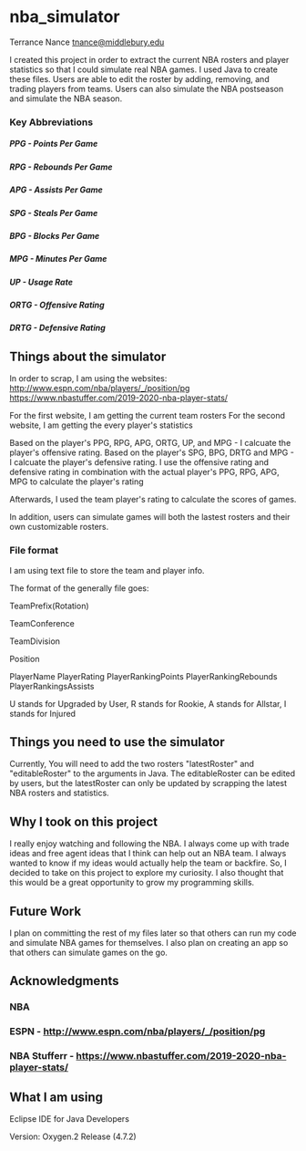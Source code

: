 # nba_simulator

Terrance Nance <tnance@middlebury.edu> 

I created this project in order to extract the current NBA rosters and player statistics so that I could simulate real NBA games. I used Java to create these files. Users are able to edit the roster by adding, removing, and trading players from teams. Users can also simulate the NBA postseason and simulate the NBA season.

### Key Abbreviations
 ##### PPG - Points Per Game
 ##### RPG - Rebounds Per Game
 ##### APG - Assists Per Game
 ##### SPG - Steals Per Game
 ##### BPG - Blocks Per Game
 ##### MPG - Minutes Per Game
 ##### UP - Usage Rate
 ##### ORTG - Offensive Rating
 ##### DRTG - Defensive Rating

## Things about the simulator

In order to scrap, I am using the websites: 
http://www.espn.com/nba/players/_/position/pg 
https://www.nbastuffer.com/2019-2020-nba-player-stats/

For the first website, I am getting the current team rosters
For the second website, I am getting the every player's statistics

Based on the player's PPG, RPG, APG, ORTG, UP, and MPG - I calcuate the player's offensive rating.
Based on the player's SPG, BPG, DRTG and MPG - I calcuate the player's defensive rating.
I use the offensive rating and defensive rating in combination with the actual player's PPG, RPG, APG, MPG to calculate the player's rating

Afterwards, I used the team player's rating to calculate the scores of games.

In addition, users can simulate games will both the lastest rosters and their own customizable rosters.

### File format

I am using text file to store the team and player info.

The format of the generally file goes:

TeamPrefix(Rotation)

TeamConference

TeamDivision


Position

PlayerName PlayerRating PlayerRankingPoints PlayerRankingRebounds PlayerRankingsAssists

U stands for Upgraded by User, R stands for Rookie, A stands for Allstar, I stands for Injured

## Things you need to use the simulator

Currently, You will need to add the two rosters "latestRoster" and "editableRoster" to the arguments in Java. The editableRoster can be edited by users, but the latestRoster can only be updated by scrapping the latest NBA rosters and statistics.


## Why I took on this project

I really enjoy watching and following the NBA. I always come up with trade ideas and free agent ideas that I think can help out an NBA team. I always wanted to know if my ideas would actually help the team or backfire. So, I decided to take on this project to explore my curiosity. I also thought that this would be a great opportunity to grow my programming skills.

## Future Work

I plan on committing the rest of my files later so that others can run my code and simulate NBA games for themselves. I also plan on creating an app so that others can simulate games on the go.

## Acknowledgments

### NBA 
### ESPN - http://www.espn.com/nba/players/_/position/pg
### NBA Stufferr - https://www.nbastuffer.com/2019-2020-nba-player-stats/

## What I am using 
Eclipse IDE for Java Developers

Version: Oxygen.2 Release (4.7.2)
